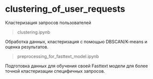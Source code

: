 # clustering_of_user_requests

Кластеризация запросов пользователей

> clustering.ipynb

Обработка данных, кластеризация с помощью DBSCAN/K-means и оценка результатов.

> preprocessing_for_fasttext_model.ipynb

Подготовка данных для обучения своей Fasttext модели для более точной кластеризации специфичных запросов.
